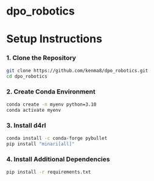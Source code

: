# dpo_robotics

# Setup Instructions
### 1. Clone the Repository
```bash
git clone https://github.com/kenma8/dpo_robotics.git
cd dpo_robotics
```
### 2. Create Conda Environment
```bash
conda create -n myenv python=3.10
conda activate myenv
```

### 3. Install d4rl
```bash
conda install -c conda-forge pybullet
pip install "minari[all]"
```

### 4. Install Additional Dependencies
```bash
pip install -r requirements.txt
```


